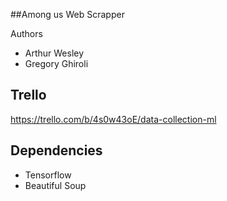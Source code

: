 
##Among us Web Scrapper

Authors

- Arthur Wesley
- Gregory Ghiroli

## Trello

https://trello.com/b/4s0w43oE/data-collection-ml

## Dependencies

- Tensorflow
- Beautiful Soup
